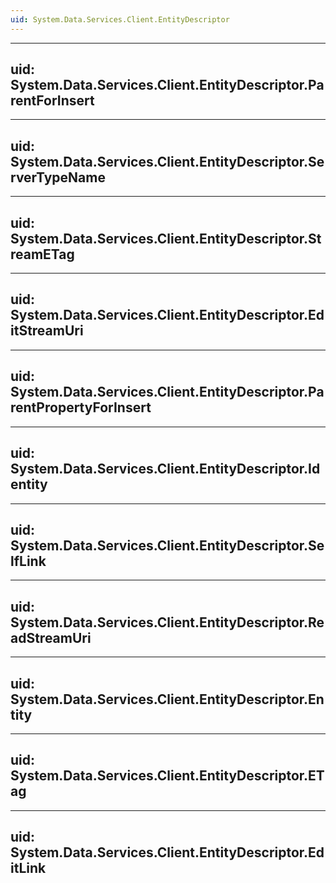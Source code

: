 ```yaml
---
uid: System.Data.Services.Client.EntityDescriptor
---
```


---
uid: System.Data.Services.Client.EntityDescriptor.ParentForInsert
---

---
uid: System.Data.Services.Client.EntityDescriptor.ServerTypeName
---

---
uid: System.Data.Services.Client.EntityDescriptor.StreamETag
---

---
uid: System.Data.Services.Client.EntityDescriptor.EditStreamUri
---

---
uid: System.Data.Services.Client.EntityDescriptor.ParentPropertyForInsert
---

---
uid: System.Data.Services.Client.EntityDescriptor.Identity
---

---
uid: System.Data.Services.Client.EntityDescriptor.SelfLink
---

---
uid: System.Data.Services.Client.EntityDescriptor.ReadStreamUri
---

---
uid: System.Data.Services.Client.EntityDescriptor.Entity
---

---
uid: System.Data.Services.Client.EntityDescriptor.ETag
---

---
uid: System.Data.Services.Client.EntityDescriptor.EditLink
---
